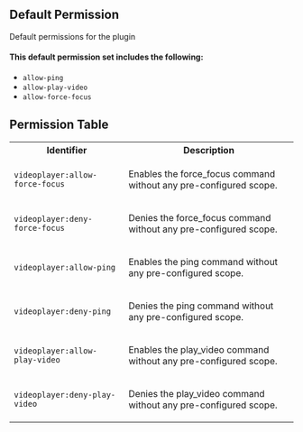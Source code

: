 ## Default Permission

Default permissions for the plugin

#### This default permission set includes the following:

- `allow-ping`
- `allow-play-video`
- `allow-force-focus`

## Permission Table

<table>
<tr>
<th>Identifier</th>
<th>Description</th>
</tr>


<tr>
<td>

`videoplayer:allow-force-focus`

</td>
<td>

Enables the force_focus command without any pre-configured scope.

</td>
</tr>

<tr>
<td>

`videoplayer:deny-force-focus`

</td>
<td>

Denies the force_focus command without any pre-configured scope.

</td>
</tr>

<tr>
<td>

`videoplayer:allow-ping`

</td>
<td>

Enables the ping command without any pre-configured scope.

</td>
</tr>

<tr>
<td>

`videoplayer:deny-ping`

</td>
<td>

Denies the ping command without any pre-configured scope.

</td>
</tr>

<tr>
<td>

`videoplayer:allow-play-video`

</td>
<td>

Enables the play_video command without any pre-configured scope.

</td>
</tr>

<tr>
<td>

`videoplayer:deny-play-video`

</td>
<td>

Denies the play_video command without any pre-configured scope.

</td>
</tr>
</table>
